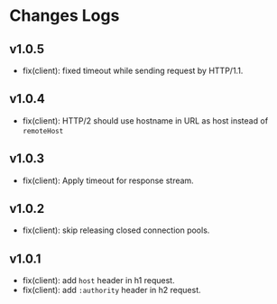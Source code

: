 # Changes Logs

## v1.0.5

- fix(client): fixed timeout while sending request by HTTP/1.1.

## v1.0.4

- fix(client): HTTP/2 should use hostname in URL as host instead of `remoteHost`

## v1.0.3

- fix(client): Apply timeout for response stream.

## v1.0.2

- fix(client): skip releasing closed connection pools.

## v1.0.1

- fix(client): add `host` header in h1 request.
- fix(client): add `:authority` header in h2 request.
